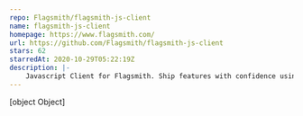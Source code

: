 ```yaml
---
repo: Flagsmith/flagsmith-js-client
name: flagsmith-js-client
homepage: https://www.flagsmith.com/
url: https://github.com/Flagsmith/flagsmith-js-client
stars: 62
starredAt: 2020-10-29T05:22:19Z
description: |-
    Javascript Client for Flagsmith. Ship features with confidence using feature flags and remote config. Host yourself or use our hosted version at https://www.flagsmith.com/ 
---
```


[object Object]
